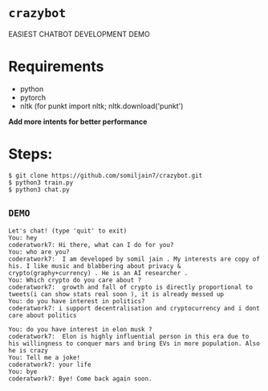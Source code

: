 # `crazybot`
EASIEST CHATBOT DEVELOPMENT DEMO

# Requirements
- python
- pytorch
- nltk (for punkt import nltk; nltk.download('punkt')
 


**Add more intents for better performance**

# Steps: 
```
$ git clone https://github.com/somiljain7/crazybot.git
$ python3 train.py
$ python3 chat.py
```


## `DEMO`
```
Let's chat! (type 'quit' to exit)
You: hey
coderatwork7: Hi there, what can I do for you?
You: who are you?
coderatwork7:  I am developed by somil jain . My interests are copy of his. I like music and blabbering about privacy & crypto(graphy+currency) . He is an AI researcher .
You: Which crypto do you care about ?
coderatwork7:  growth and fall of crypto is directly proportional to tweets(i can show stats real soon ), it is already messed up
You: do you have interest in politics?
coderatwork7: i support decentralisation and cryptocurrency and i dont care about politics

You: do you have interest in elon musk ?
coderatwork7:  Elon is highly influential person in this era due to his willingness to conquer mars and bring EVs in more population. Also he is crazy  
You: Tell me a joke!
coderatwork7: your life 
You: bye
coderatwork7: Bye! Come back again soon.
```
